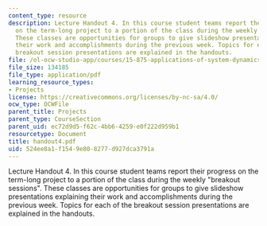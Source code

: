```yaml
---
content_type: resource
description: Lecture Handout 4. In this course student teams report their progress
  on the term-long project to a portion of the class during the weekly "breakout sessions".
  These classes are opportunities for groups to give slideshow presentations explaining
  their work and accomplishments during the previous week. Topics for each of the
  breakout session presentations are explained in the handouts.
file: /ol-ocw-studio-app/courses/15-875-applications-of-system-dynamics-spring-2004/524ee8a1f1549e808277d927dca3791a_handout4.pdf
file_size: 134185
file_type: application/pdf
learning_resource_types:
- Projects
license: https://creativecommons.org/licenses/by-nc-sa/4.0/
ocw_type: OCWFile
parent_title: Projects
parent_type: CourseSection
parent_uid: ec72d9d5-f62c-4bb6-4259-e0f222d959b1
resourcetype: Document
title: handout4.pdf
uid: 524ee8a1-f154-9e80-8277-d927dca3791a
---
```

Lecture Handout 4. In this course student teams report their progress on the term-long project to a portion of the class during the weekly "breakout sessions". These classes are opportunities for groups to give slideshow presentations explaining their work and accomplishments during the previous week. Topics for each of the breakout session presentations are explained in the handouts.